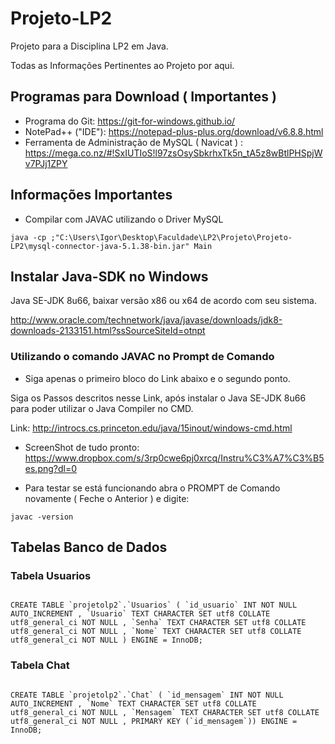 # Projeto-LP2
Projeto para a Disciplina LP2 em Java.

Todas as Informações Pertinentes ao Projeto por  aqui.

## Programas para Download ( Importantes )

* Programa do Git: https://git-for-windows.github.io/
* NotePad++ ("IDE"): https://notepad-plus-plus.org/download/v6.8.8.html
* Ferramenta de Administração de MySQL ( Navicat ) : https://mega.co.nz/#!SxIUTIoS!l97zsOsySbkrhxTk5n_tA5z8wBtlPHSpjWv7PJj1ZPY

## Informações Importantes

* Compilar com JAVAC utilizando o Driver MySQL

```
java -cp ;"C:\Users\Igor\Desktop\Faculdade\LP2\Projeto\Projeto-LP2\mysql-connector-java-5.1.38-bin.jar" Main
```

## Instalar Java-SDK no Windows

Java SE-JDK 8u66, baixar versão x86 ou x64 de acordo com seu sistema.

http://www.oracle.com/technetwork/java/javase/downloads/jdk8-downloads-2133151.html?ssSourceSiteId=otnpt

### Utilizando o comando JAVAC no Prompt de Comando

* Siga apenas o primeiro bloco do Link abaixo e o segundo ponto.

Siga os Passos descritos nesse Link, após instalar o Java SE-JDK 8u66 para poder utilizar o Java Compiler no CMD.

Link: http://introcs.cs.princeton.edu/java/15inout/windows-cmd.html

* ScreenShot de tudo pronto: https://www.dropbox.com/s/3rp0cwe6pj0xrcq/Instru%C3%A7%C3%B5es.png?dl=0

* Para testar se está funcionando abra o PROMPT de Comando novamente ( Feche o Anterior ) e digite:

```
javac -version
```

## Tabelas Banco de Dados

### Tabela Usuarios

```

CREATE TABLE `projetolp2`.`Usuarios` ( `id_usuario` INT NOT NULL AUTO_INCREMENT , `Usuario` TEXT CHARACTER SET utf8 COLLATE utf8_general_ci NOT NULL , `Senha` TEXT CHARACTER SET utf8 COLLATE utf8_general_ci NOT NULL , `Nome` TEXT CHARACTER SET utf8 COLLATE utf8_general_ci NOT NULL ) ENGINE = InnoDB;

```

### Tabela Chat

```

CREATE TABLE `projetolp2`.`Chat` ( `id_mensagem` INT NOT NULL AUTO_INCREMENT , `Nome` TEXT CHARACTER SET utf8 COLLATE utf8_general_ci NOT NULL , `Mensagem` TEXT CHARACTER SET utf8 COLLATE utf8_general_ci NOT NULL , PRIMARY KEY (`id_mensagem`)) ENGINE = InnoDB;

```
